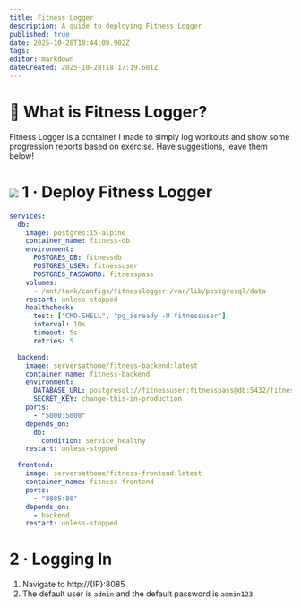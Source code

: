 ```yaml
---
title: Fitness Logger
description: A guide to deploying Fitness Logger
published: true
date: 2025-10-28T18:44:09.902Z
tags: 
editor: markdown
dateCreated: 2025-10-28T18:17:19.681Z
---
```


# 💪 What is Fitness Logger?

Fitness Logger is a container I made to simply log workouts and show some progression reports based on exercise. Have suggestions, leave them below!


# <img src="/docker.png" class="tab-icon"> 1 · Deploy Fitness Logger
```yaml
services:
  db:
    image: postgres:15-alpine
    container_name: fitness-db
    environment:
      POSTGRES_DB: fitnessdb
      POSTGRES_USER: fitnessuser
      POSTGRES_PASSWORD: fitnesspass
    volumes:
      - /mnt/tank/configs/fitnesslogger:/var/lib/postgresql/data
    restart: unless-stopped
    healthcheck:
      test: ["CMD-SHELL", "pg_isready -U fitnessuser"]
      interval: 10s
      timeout: 5s
      retries: 5

  backend:
    image: serversathome/fitness-backend:latest
    container_name: fitness-backend
    environment:
      DATABASE_URL: postgresql://fitnessuser:fitnesspass@db:5432/fitnessdb
      SECRET_KEY: change-this-in-production
    ports:
      - "5000:5000"
    depends_on:
      db:
        condition: service_healthy
    restart: unless-stopped

  frontend:
    image: serversathome/fitness-frontend:latest
    container_name: fitness-frontend
    ports:
      - "8085:80"
    depends_on:
      - backend
    restart: unless-stopped
```

# 2 · Logging In
1. Navigate to http://{IP}:8085
1. The default user is `admin` and the default password is `admin123`
